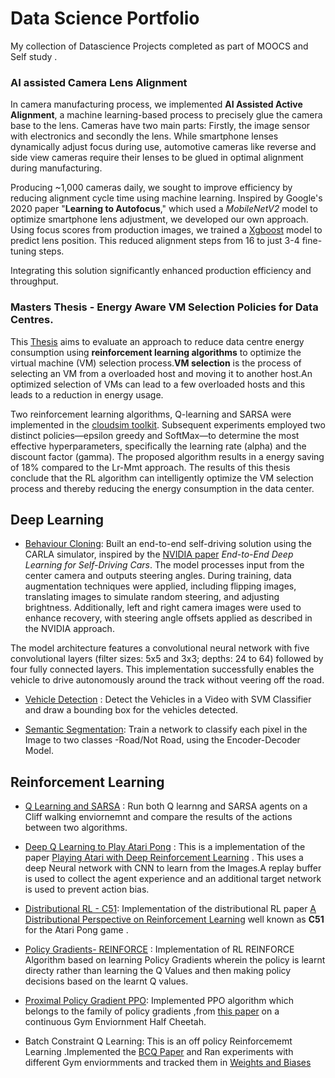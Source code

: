 # Data Science Portfolio

My collection of Datascience Projects completed as part of MOOCS and Self study .

### AI assisted  Camera Lens Alignment

In camera manufacturing process, we implemented **AI Assisted Active Alignment**, a machine learning-based process to precisely glue the camera base to the lens. Cameras have two main parts: Firstly, the image sensor with electronics and secondly the lens. While smartphone lenses dynamically adjust focus during use, automotive cameras like reverse and side view cameras require their lenses to be glued in optimal alignment during manufacturing.

Producing ~1,000 cameras daily, we sought to improve efficiency by reducing alignment cycle time using machine learning. Inspired by Google's 2020 paper "**Learning to Autofocus**," which used a *MobileNetV2* model to optimize smartphone lens adjustment, we developed our own approach. Using focus scores from production images, we trained a [Xgboost](https://xgboost.readthedocs.io/en/latest/index.html) model to predict lens position. This reduced alignment steps from 16 to just 3-4 fine-tuning steps.

Integrating this solution significantly enhanced production efficiency and throughput.

### Masters Thesis - Energy Aware VM Selection Policies for Data Centres.
This [Thesis](https://github.com/mniju/Masters_Thesis/blob/main/Reinforcement%20Learning%20Algorithms%20for%20Energy%20aware%20VM%20Selection%20in%20Data%20centre.pdf) aims to evaluate an approach to reduce data centre energy consumption using **reinforcement learning algorithms** to optimize the virtual machine (VM) selection process.**VM selection** is the process of selecting an VM from a overloaded host and moving it to another host.An optimized selection of VMs can lead to a few overloaded hosts and this leads to a reduction in energy usage.

Two reinforcement learning algorithms, Q-learning and SARSA were implemented in the [cloudsim toolkit](https://github.com/Cloudslab/cloudsim). Subsequent experiments employed two distinct policies—epsilon greedy and SoftMax—to determine the most effective hyperparameters, specifically the learning rate (alpha) and the discount factor (gamma). The proposed algorithm results in a energy saving of 18% compared to the Lr-Mmt approach. The results of this thesis conclude that the RL algorithm can intelligently optimize the VM selection process and thereby reducing the energy consumption in the data center.

## Deep Learning

* [Behaviour Cloning](https://github.com/mniju/CarND-Behavioral-Cloning-P3): Built an end-to-end self-driving solution using the CARLA simulator, inspired by the [NVIDIA paper](https://developer.nvidia.com/blog/deep-learning-self-driving-cars/) *End-to-End Deep Learning for Self-Driving Cars*. The model processes input from the center camera and outputs steering angles. During training, data augmentation techniques were applied, including flipping images, translating images to simulate random steering, and adjusting brightness. Additionally, left and right camera images were used to enhance recovery, with steering angle offsets applied as described in the NVIDIA approach.

The model architecture features a convolutional neural network with five convolutional layers (filter sizes: 5x5 and 3x3; depths: 24 to 64) followed by four fully connected layers. This implementation successfully enables the vehicle to drive autonomously around the track without veering off the road.

* [Vehicle Detection](https://github.com/mniju/Vehicle-Detection) : Detect the Vehicles in a Video with SVM Classifier and draw a bounding box for the vehicles detected.

* [Semantic Segmentation](https://github.com/mniju/CarND-Semantic-Segmentation): Train a network to classify each pixel in the Image to two classes -Road/Not Road, using the Encoder-Decoder Model.


## Reinforcement Learning

* [Q Learning and SARSA](https://github.com/mniju/Practical_RL-Yandex/blob/master/week03_model_free/homework.ipynb) : Run both Q learnng and SARSA agents on a Cliff walking enviornemnt and compare the results of the actions between two algorithms.
   
* [Deep Q Learning to Play Atari Pong](https://github.com/mniju/Practical_RL-Yandex/blob/master/week04_approx_rl/homework_pytorch_main.ipynb) : This is a implementation of the paper [Playing Atari with Deep Reinforcement Learning](https://arxiv.org/pdf/1312.5602.pdf) . This uses a deep Neural network with CNN to learn from the Images.A replay buffer is used to collect the agent experience and an additional  target network is used to prevent action bias.
   
* [Distributional RL - C51](https://github.com/mniju/Practical_RL-Yandex/blob/master/week04_approx_rl/C51-Atari.ipynb): Implementation of the distributional RL paper [A Distributional Perspective on Reinforcement Learning](https://arxiv.org/pdf/1707.06887.pdf) well known as  **C51** for the Atari Pong game .
   
* [Policy Gradients- REINFORCE](https://github.com/mniju/Practical_RL-Yandex/blob/master/week06_policy_based/reinforce_pytorch.ipynb) : Implementation of RL REINFORCE Algorithm based on learning Policy Gradients wherein the policy is learnt directy rather than learning the Q Values and then making policy decisions based on the learnt Q values.
   
* [Proximal Policy Gradient PPO](https://github.com/mniju/Practical_RL-Yandex/blob/master/week09_policy_II/ppo.ipynb): Implemented PPO algorithm which belongs to the family of policy gradients ,from  [this paper](https://arxiv.org/abs/1707.06347) on a continuous Gym   Enviornment  Half Cheetah.
   
* Batch Constraint Q Learning: This is an off policy Reinforcememt Learning .Implemented the [BCQ Paper](https://arxiv.org/abs/1812.02900) and Ran experiments with different Gym enviormments and tracked them in [Weights and Biases](https://wandb.ai/niju/BCQ_ant-bullet-medium-v0/runs/2tb5tsak)
